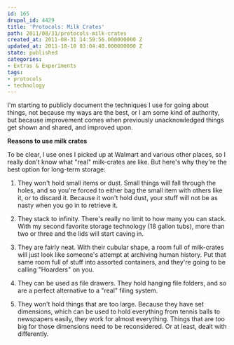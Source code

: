 ```yaml
---
id: 165
drupal_id: 4429
title: 'Protocols: Milk Crates'
path: 2011/08/31/protocols-milk-crates
created_at: 2011-08-31 14:59:56.000000000 Z
updated_at: 2011-10-10 03:04:48.000000000 Z
state: published
categories:
- Extras & Experiments
tags:
- protocols
- technology
---
```

I'm starting to publicly document the techniques I use for going about things, not because my ways are the best, or I am some kind of authority, but because improvement comes when previously unacknowledged things get shown and shared, and improved upon.

**Reasons to use milk crates**

To be clear, I use ones I picked up at Walmart and various other places, so I really don't know what "real" milk-crates are like. But here's why they're the best option for long-term storage:

1. They won't hold small items or dust. Small things will fall through the holes, and so you're forced to either bag the small item with others like it, or to discard it. Because it won't hold dust, your stuff will not be as nasty when you go in to retrieve it.

2. They stack to infinity. There's really no limit to how many you can stack. With my second favorite storage technology (18 gallon tubs), more than two or three and the lids will start caving in.

3. They are fairly neat. With their cubular shape, a room full of milk-crates will just look like someone's attempt at archiving human history. Put that same room full of stuff into assorted containers, and they're going to be calling "Hoarders" on you.

4. They can be used as file drawers. They hold hanging file folders, and so are a perfect alternative to a "real" filing system. 

5. They won't hold things that are too large. Because they have set dimensions, which can be used to hold everything from tennis balls to newspapers easily, they work for almost everything. Things that are too big for those dimensions need to be reconsidered. Or at least, dealt with differently.
